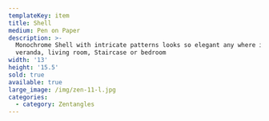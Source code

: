 ```yaml
---
templateKey: item
title: Shell
medium: Pen on Paper
description: >-
  Monochrome Shell with intricate patterns looks so elegant any where in the
  veranda, living room, Staircase or bedroom
width: '13'
height: '15.5'
sold: true
available: true
large_image: /img/zen-11-l.jpg
categories:
  - category: Zentangles
---
```


